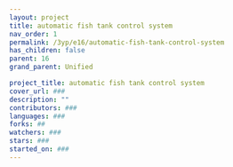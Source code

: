 ```yaml
---
layout: project
title: automatic fish tank control system
nav_order: 1
permalink: /3yp/e16/automatic-fish-tank-control-system
has_children: false
parent: 16
grand_parent: Unified

project_title: automatic fish tank control system
cover_url: ###
description: ""
contributors: ###
languages: ###
forks: ##
watchers: ###
stars: ###
started_on: ###
---
```

    